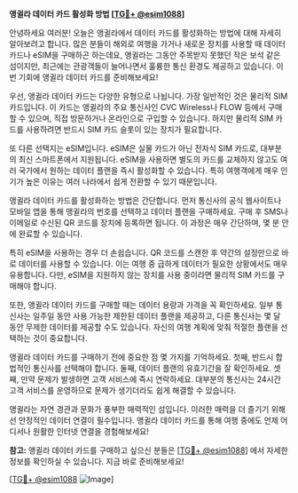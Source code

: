 **앵귈라 데이터 카드 활성화 방법 [[TG💪+ @esim1088](https://t.me/s/esim1088)]**

안녕하세요 여러분! 오늘은 앵귈라에서 데이터 카드를 활성화하는 방법에 대해 자세히 알아보려고 합니다. 많은 분들이 해외로 여행을 가거나 새로운 장치를 사용할 때 데이터 카드나 eSIM을 구매하곤 하는데요, 앵귈라는 그동안 주목받지 못했던 작은 보석 같은 섬이지만, 최근에는 관광객들이 늘어나면서 훌륭한 통신 환경도 제공하고 있습니다. 이번 기회에 앵귈라 데이터 카드를 준비해보세요!

우선, 앵귈라 데이터 카드는 다양한 유형으로 나뉩니다. 가장 일반적인 것은 물리적 SIM 카드입니다. 이 카드는 앵귈라의 주요 통신사인 CVC Wireless나 FLOW 등에서 구매할 수 있으며, 직접 방문하거나 온라인으로 구입할 수 있습니다. 하지만 물리적 SIM 카드를 사용하려면 반드시 SIM 카드 슬롯이 있는 장치가 필요합니다.

또 다른 선택지는 eSIM입니다. eSIM은 실물 카드가 아닌 전자식 SIM 카드로, 대부분의 최신 스마트폰에서 지원됩니다. eSIM을 사용하면 별도의 카드를 교체하지 않고도 여러 국가에서 원하는 데이터 플랜을 즉시 활성화할 수 있습니다. 특히 여행객에게 매우 인기가 높은 이유는 여러 나라에서 쉽게 전환할 수 있기 때문입니다.

앵귈라 데이터 카드를 활성화하는 방법은 간단합니다. 먼저 통신사의 공식 웹사이트나 모바일 앱을 통해 앵귈라의 번호를 선택하고 데이터 플랜을 구매하세요. 구매 후 SMS나 이메일로 수신된 QR 코드를 장치에 등록하면 됩니다. 이 과정은 매우 간단하며, 몇 분 안에 완료할 수 있습니다.

특히 eSIM을 사용하는 경우 더 손쉽습니다. QR 코드를 스캔한 후 약간의 설정만으로 바로 데이터를 사용할 수 있습니다. 이는 여행 중 급하게 데이터가 필요한 상황에서도 매우 유용합니다. 다만, eSIM을 지원하지 않는 장치를 사용 중이라면 물리적 SIM 카드를 구매해야 합니다.

또한, 앵귈라 데이터 카드를 구매할 때는 데이터 용량과 가격을 꼭 확인하세요. 일부 통신사는 일주일 동안 사용 가능한 제한된 데이터 플랜을 제공하고, 다른 통신사는 몇 달 동안 무제한 데이터를 제공할 수도 있습니다. 자신의 여행 계획에 맞춰 적절한 플랜을 선택하는 것이 중요합니다.

앵귈라 데이터 카드를 구매하기 전에 중요한 점 몇 가지를 기억하세요. 첫째, 반드시 합법적인 통신사를 선택해야 합니다. 둘째, 데이터 플랜의 유효기간을 잘 확인하세요. 셋째, 만약 문제가 발생하면 고객 서비스에 즉시 연락하세요. 대부분의 통신사는 24시간 고객 서비스를 운영하므로 문제가 생기더라도 쉽게 해결할 수 있습니다.

앵귈라는 자연 경관과 문화가 풍부한 매력적인 섬입니다. 이러한 매력을 더 즐기기 위해선 안정적인 데이터 연결이 필수입니다. 앵귈라 데이터 카드를 통해 여행 중에도 언제 어디서나 원활한 인터넷 연결을 경험해보세요! 

**참고:** 앵귈라 데이터 카드를 구매하고 싶으신 분들은 [[TG💪+ @esim1088](https://t.me/s/esim1088)] 에서 자세한 정보를 확인하실 수 있습니다. 지금 바로 준비해보세요!

[[TG💪+ @esim1088](https://t.me/s/esim1088) ![Image](https://i.postimg.cc/Y0z9fWf4/image.png)]
